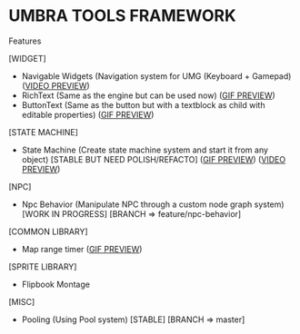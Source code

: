 # UMBRA TOOLS FRAMEWORK

Features 

[WIDGET]
- Navigable Widgets (Navigation system for UMG (Keyboard + Gamepad) ([VIDEO PREVIEW](https://www.youtube.com/watch?v=w3XfJTXJ89w))
- RichText (Same as the engine but can be used now) ([GIF PREVIEW](https://image.ibb.co/mRCjgS/Rich_Text_Overview.gif))
- ButtonText (Same as the button but with a textblock as child with editable properties) ([GIF PREVIEW](http://image.ibb.co/h485Ln/Button_Text_Overview.gif))

[STATE MACHINE]
- State Machine (Create state machine system and start it from any object) [STABLE BUT NEED POLISH/REFACTO] ([GIF PREVIEW](https://image.ibb.co/dBXf37/SM_Overview.gif))
([VIDEO PREVIEW](https://www.youtube.com/watch?v=Be6-4IMY-fY))

[NPC]
- Npc Behavior (Manipulate NPC through a custom node graph system) [WORK IN PROGRESS] [BRANCH => feature/npc-behavior]

[COMMON LIBRARY]
- Map range timer ([GIF PREVIEW](http://image.ibb.co/ddt0mS/Map_Range_Timer_Overview.gif))

[SPRITE LIBRARY]
- Flipbook Montage

[MISC]
- Pooling (Using Pool system) [STABLE] [BRANCH => master]
